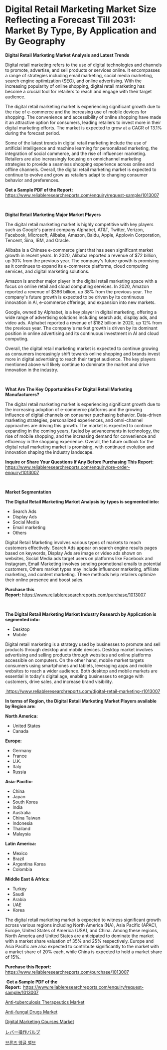 <p><h1>Digital Retail Marketing Market Size Reflecting a Forecast Till 2031: Market By Type, By Application and By Geography</h1></p><p><strong>Digital Retail Marketing Market Analysis and Latest Trends</strong></p>
<p><p>Digital retail marketing refers to the use of digital technologies and channels to promote, advertise, and sell products or services online. It encompasses a range of strategies including email marketing, social media marketing, search engine optimization (SEO), and online advertising. With the increasing popularity of online shopping, digital retail marketing has become a crucial tool for retailers to reach and engage with their target audience.</p><p>The digital retail marketing market is experiencing significant growth due to the rise of e-commerce and the increasing use of mobile devices for shopping. The convenience and accessibility of online shopping have made it an attractive option for consumers, leading retailers to invest more in their digital marketing efforts. The market is expected to grow at a CAGR of 13.1% during the forecast period.</p><p>Some of the latest trends in digital retail marketing include the use of artificial intelligence and machine learning for personalized marketing, the integration of social commerce, and the rise of influencer marketing. Retailers are also increasingly focusing on omnichannel marketing strategies to provide a seamless shopping experience across online and offline channels. Overall, the digital retail marketing market is expected to continue to evolve and grow as retailers adapt to changing consumer behavior and preferences.</p></p>
<p><strong>Get a Sample PDF of the Report:&nbsp;</strong> <a href="https://www.reliableresearchreports.com/enquiry/request-sample/1013007">https://www.reliableresearchreports.com/enquiry/request-sample/1013007</a></p>
<p>&nbsp;</p>
<p><strong>Digital Retail Marketing Major Market Players</strong></p>
<p><p>The digital retail marketing market is highly competitive with key players such as Google's parent company Alphabet, AT&T, Twitter, Verizon, Facebook, Microsoft, Alibaba, Amazon, Baidu, Apple, Applovin Corporation, Tencent, Sina, IBM, and Oracle.</p><p>Alibaba is a Chinese e-commerce giant that has seen significant market growth in recent years. In 2020, Alibaba reported a revenue of $72 billion, up 30% from the previous year. The company's future growth is promising as it continues to expand its e-commerce platforms, cloud computing services, and digital marketing solutions.</p><p>Amazon is another major player in the digital retail marketing space with a focus on online retail and cloud computing services. In 2020, Amazon reported a revenue of $386 billion, up 38% from the previous year. The company's future growth is expected to be driven by its continuous innovation in AI, e-commerce offerings, and expansion into new markets.</p><p>Google, owned by Alphabet, is a key player in digital marketing, offering a wide range of advertising solutions including search ads, display ads, and video ads. Alphabet reported a revenue of $182 billion in 2020, up 12% from the previous year. The company's market growth is driven by its dominant position in online advertising and its continuous investment in AI and cloud computing.</p><p>Overall, the digital retail marketing market is expected to continue growing as consumers increasingly shift towards online shopping and brands invest more in digital advertising to reach their target audience. The key players mentioned above will likely continue to dominate the market and drive innovation in the industry.</p></p>
<p>&nbsp;</p>
<p><strong>What Are The Key Opportunities For Digital Retail Marketing Manufacturers?</strong></p>
<p><p>The digital retail marketing market is experiencing significant growth due to the increasing adoption of e-commerce platforms and the growing influence of digital channels on consumer purchasing behavior. Data-driven marketing strategies, personalized experiences, and omni-channel approaches are driving this growth. The market is expected to continue expanding in the coming years, fueled by advancements in technology, the rise of mobile shopping, and the increasing demand for convenience and efficiency in the shopping experience. Overall, the future outlook for the digital retail marketing market is promising, with continued evolution and innovation shaping the industry landscape.</p></p>
<p><strong>Inquire or Share Your Questions If Any Before Purchasing This Report:</strong> <a href="https://www.reliableresearchreports.com/enquiry/pre-order-enquiry/1013007">https://www.reliableresearchreports.com/enquiry/pre-order-enquiry/1013007</a></p>
<p>&nbsp;</p>
<p><strong>Market Segmentation</strong></p>
<p><strong>The Digital Retail Marketing Market Analysis by types is segmented into:</strong></p>
<p><ul><li>Search Ads</li><li>Display Ads</li><li>Social Media</li><li>Email marketing</li><li>Others</li></ul></p>
<p><p>Digital Retail Marketing involves various types of markets to reach customers effectively. Search Ads appear on search engine results pages based on keywords, Display Ads are image or video ads shown on websites, Social Media ads target users on platforms like Facebook and Instagram, Email Marketing involves sending promotional emails to potential customers, Others market types may include influencer marketing, affiliate marketing, and content marketing. These methods help retailers optimize their online presence and boost sales.</p></p>
<p><strong>Purchase this Report:&nbsp;</strong><a href="https://www.reliableresearchreports.com/purchase/1013007">https://www.reliableresearchreports.com/purchase/1013007</a></p>
<p>&nbsp;</p>
<p><strong>The Digital Retail Marketing Market Industry Research by Application is segmented into:</strong></p>
<p><ul><li>Desktop</li><li>Mobile</li></ul></p>
<p><p>Digital retail marketing is a strategy used by businesses to promote and sell products through desktop and mobile devices. Desktop market involves advertising and selling products through websites and online platforms accessible on computers. On the other hand, mobile market targets consumers using smartphones and tablets, leveraging apps and mobile websites to reach a wider audience. Both desktop and mobile markets are essential in today's digital age, enabling businesses to engage with customers, drive sales, and increase brand visibility.</p></p>
<p><a href="https://www.reliableresearchreports.com/digital-retail-marketing-r1013007">&nbsp;https://www.reliableresearchreports.com/digital-retail-marketing-r1013007</a></p>
<p><strong>In terms of Region, the Digital Retail Marketing Market Players available by Region are:</strong></p>
<p>
    <p> <strong> North America: </strong>
        <ul>
            <li>United States</li>
            <li>Canada</li>
        </ul>
        </p> 
    <p> <strong> Europe: </strong>
        <ul>
            <li>Germany</li>
            <li>France</li>
            <li>U.K.</li>
            <li>Italy</li>
            <li>Russia</li>
        </ul>
        </p> 
    <p> <strong> Asia-Pacific: </strong>
        <ul>
            <li>China</li>
            <li>Japan</li>
            <li>South Korea</li>
            <li>India</li>
            <li>Australia</li>
            <li>China Taiwan</li>
            <li>Indonesia</li>
            <li>Thailand</li>
            <li>Malaysia</li>
        </ul>
        </p> 
    <p> <strong> Latin America: </strong>
        <ul>
            <li>Mexico</li>
            <li>Brazil</li>
            <li>Argentina Korea</li>
            <li>Colombia</li>
        </ul>
        </p> 
    <p> <strong> Middle East & Africa: </strong>
        <ul>
            <li>Turkey</li>
            <li>Saudi</li>
            <li>Arabia</li>
            <li>UAE</li>
            <li>Korea</li>
        </ul>
    </p>
    </p>
<p><p>The digital retail marketing market is expected to witness significant growth across various regions including North America (NA), Asia Pacific (APAC), Europe, United States of America (USA), and China. Among these regions, North America and United States are anticipated to dominate the market with a market share valuation of 35% and 25% respectively. Europe and Asia Pacific are also expected to contribute significantly to the market with a market share of 20% each, while China is expected to hold a market share of 15%.</p></p>
<p><strong>Purchase this Report: </strong><a href="https://www.reliableresearchreports.com/purchase/1013007">https://www.reliableresearchreports.com/purchase/1013007</a></p>
<p>&nbsp;<strong>Get a Sample PDF of the Report:&nbsp;&nbsp;</strong><a href="https://www.reliableresearchreports.com/enquiry/request-sample/1013007">https://www.reliableresearchreports.com/enquiry/request-sample/1013007</a></p>
<p><strong></strong></p>
<p><p><a href="https://www.linkedin.com/pulse/anti-tuberculosis-therapeutics-market-trends-forecast-competitive-26zvc">Anti-tuberculosis Therapeutics Market</a></p><p><a href="https://www.linkedin.com/pulse/anti-fungal-drugs-market-analysis-its-cagr-segmentation-global-xxsuc?trackingId=kALHGqC%2FT%2F5AudQephj43Q%3D%3D">Anti-fungal Drugs Market</a></p><p><a href="https://github.com/NorbertYates/Market-Research-Report-List-4/blob/main/digital-marketing-courses-market.md">Digital Marketing Courses Market</a></p><p><a href="https://github.com/lababdou/Market-Research-Report-List-3/blob/main/989872054556.md">レバー操作バルブ</a></p><p><a href="https://github.com/jntpkh496620/Market-Research-Report-List-2/blob/main/163227951599.md">브론즈 앵글 밸브</a></p></p>